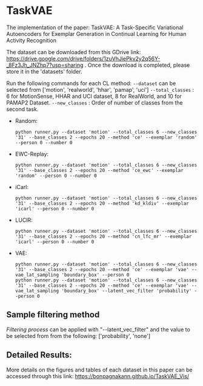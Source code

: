 # TaskVAE
The implementation of the paper: TaskVAE: A Task-Specific Variational Autoencoders for Exemplar Generation in Continual Learning for Human Activity Recognition 

The dataset can be downloaded from this GDrive link: https://drive.google.com/drive/folders/1zuVhJiePkv2y2q56Y-_8Fz3Jh_JNZhp7?usp=sharing . Once the download is completed, please store it in the 'datasets' folder.

Run the following commands for each CL method:
```--dataset``` can be selected from ['motion', 'realworld', 'hhar', 'pamap', 'uci']
```--total_classes``` : 6 for MotionSense, HHAR and UCI dataset, 8 for RealWorld, and 10 for PAMAP2 Dataset.
```--new_classes``` : Order of number of classes from the second task.

- Random:
  ```
  python runner.py --dataset 'motion' --total_classes 6 --new_classes '31' --base_classes 2 --epochs 20 --method 'ce' --exemplar 'random' --person 0 --number 0
  ```
- EWC-Replay:
  ```
  python runner.py --dataset 'motion' --total_classes 6 --new_classes '31' --base_classes 2 --epochs 20 --method 'ce_ewc' --exemplar 'random' --person 0 --number 0
  ```
- iCarl:
  ```
  python runner.py --dataset 'motion' --total_classes 6 --new_classes '31' --base_classes 2 --epochs 20 --method 'kd_kldiv' --exemplar 'icarl' --person 0 --number 0
  ```
- LUCIR:
  ```
  python runner.py --dataset 'motion' --total_classes 6 --new_classes '31' --base_classes 2 --epochs 20 --method 'cn_lfc_mr' --exemplar 'icarl' --person 0 --number 0
  ```
- VAE:
  ```
  python runner.py --dataset 'motion' --total_classes 6 --new_classes '31' --base_classes 2 --epochs 20 --method 'ce' --exemplar 'vae' --vae_lat_sampling 'boundary_box' --person 0
  python runner.py --dataset 'motion' --total_classes 6 --new_classes '31' --base_classes 2 --epochs 20 --method 'ce' --exemplar 'vae' --vae_lat_sampling 'boundary_box' --latent_vec_filter 'probability' --person 0
  ```
  

## Sample filtering method 
*Filtering process* can be applied with "--latent_vec_filter" and the value to be selected from from the following: ['probability', 'none']
 
## Detailed Results:
More details on the figures and tables of each dataset in this paper can be accessed through this link: https://bonpagnakann.github.io/TaskVAE_Vis/
